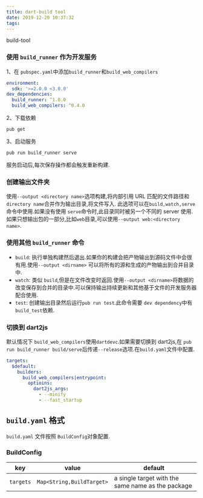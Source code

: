 ```yaml
---
title: dart-build tool
date: 2019-12-20 10:37:32
tags:
---
```

build-tool
<!-- more -->

### 使用 `build_runner` 作为开发服务
1、在 `pubspec.yaml`中添加`build_runner`和`build_web_compilers`

```yaml
environment:
  sdk: '>=2.0.0 <3.0.0'
dev_dependencies:
  build_runner: ^1.0.0
  build_web_compilers: ^0.4.0
```
2、下载依赖
```shell
pub get
```
3、启动服务
```shell
pub run build_runner serve
```
服务启动后,每次保存操作都会触发重新构建.

### 创建输出文件夹

使用`--output <directory name>`选项构建,将内部引用 URL 匹配的文件路径和`directory name`合并作为输出目录,将文件写入.
此选项可以在`build,watch,serve`命令中使用.如果没有使用 `serve`命令时,此目录同时被另一个不同的 server 使用.
如果只想输出包的一部分,比如`web`目录,可以使用`--output web:<directory name>`.

### 使用其他 `build_runner` 命令

- `build`: 执行单独构建然后退出.如果你的构建会把产物输出到源码文件中会很有用.使用`--output <dirname>` 可以将所有的源和生成的产物输出到合并目录中.
- `watch`: 类似 `build`,但是在文件改变时返回.使用`--output <dirname>`将数据的改变保存到合并的目录中.可以保持输出持续更新和其他基于文件的开发服务器配合使用.
- `test`: 创建输出目录然后运行`pub run test`.此命令需要 `dev dependency`中有`build_test`依赖.

### 切换到 dart2js

默认情况下 `build_web_compilers`使用`dartdevc`.如果需要切换到 dart2js,在 `pub run build_runner build/serve`后传递`--release`选项.在`build.yaml`文件中配置.
```yaml
targets:
  $default:
    builders:
      build_web_compilers|entrypoint:
        optioins:
          dart2js_args:
            - --minify
            - --fast_startup
```

## `build.yaml` 格式

`build.yaml` 文件按照 `BuildConfig`对象配置.

### BuildConfig


| key | value   | default                                                 |
| ------ | ------ | --------  |
| `targets`     | `Map<String,BuildTarget>` | a single target with the same name as the package      |
